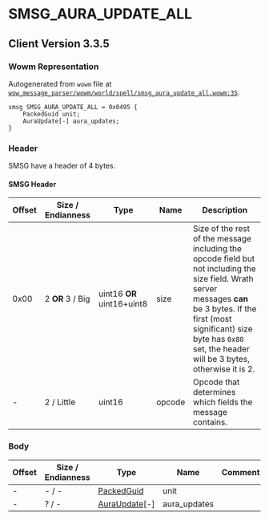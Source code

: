 # SMSG_AURA_UPDATE_ALL

## Client Version 3.3.5

### Wowm Representation

Autogenerated from `wowm` file at [`wow_message_parser/wowm/world/spell/smsg_aura_update_all.wowm:35`](https://github.com/gtker/wow_messages/tree/main/wow_message_parser/wowm/world/spell/smsg_aura_update_all.wowm#L35).
```rust,ignore
smsg SMSG_AURA_UPDATE_ALL = 0x0495 {
    PackedGuid unit;
    AuraUpdate[-] aura_updates;
}
```
### Header

SMSG have a header of 4 bytes.

#### SMSG Header

| Offset | Size / Endianness | Type   | Name   | Description |
| ------ | ----------------- | ------ | ------ | ----------- |
| 0x00   | 2 **OR** 3 / Big           | uint16 **OR** uint16+uint8 | size | Size of the rest of the message including the opcode field but not including the size field. Wrath server messages **can** be 3 bytes. If the first (most significant) size byte has `0x80` set, the header will be 3 bytes, otherwise it is 2.|
| -      | 2 / Little| uint16 | opcode | Opcode that determines which fields the message contains. |

### Body

| Offset | Size / Endianness | Type | Name | Comment |
| ------ | ----------------- | ---- | ---- | ------- |
| - | - / - | [PackedGuid](../types/packed-guid.md) | unit |  |
| - | ? / - | [AuraUpdate](auraupdate.md)[-] | aura_updates |  |

